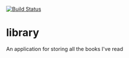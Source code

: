 [![Build Status](https://travis-ci.org/Hoxtygen/library.svg?branch=develop)](https://travis-ci.org/Hoxtygen/library)
# library
An application for storing all the books I've read

